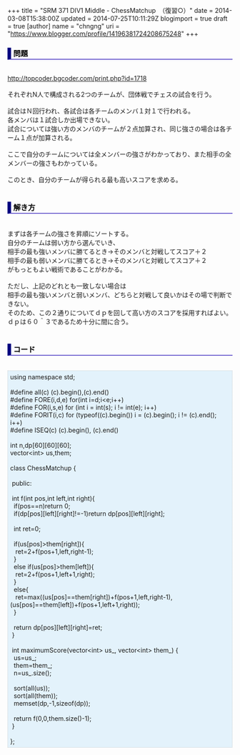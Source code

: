 +++
title = "SRM 371 DIV1 Middle - ChessMatchup　（復習○）"
date = 2014-03-08T15:38:00Z
updated = 2014-07-25T10:11:29Z
blogimport = true
draft = true
[author]
	name = "chngng"
	uri = "https://www.blogger.com/profile/14196381724208675248"
+++

<div dir="ltr" style="text-align: left;" trbidi="on"><h3 style="border-bottom: 2px solid slateblue; border-left: 8px solid navy; color: black; padding: 0px 0px 1px 5px;">問題 </h3><br /><a href="http://topcoder.bgcoder.com/print.php?id=1718" target="_blank">http://topcoder.bgcoder.com/print.php?id=1718</a><br /><br />それぞれN人で構成される2つのチームが、団体戦でチェスの試合を行う。<br /><br />試合はＮ回行われ、各試合は各チームのメンバ１対１で行われる。<br />各メンバは１試合しか出場できない。<br />試合については強い方のメンバのチームが２点加算され、同じ強さの場合は各チーム１点が加算される。<br /><br />ここで自分のチームについては全メンバーの強さがわかっており、また相手の全メンバーの強さもわかっている。<br /><br />このとき、自分のチームが得られる最も高いスコアを求める。<br /><br /><h3 style="border-bottom: 2px solid slateblue; border-left: 8px solid navy; color: black; padding: 0px 0px 1px 5px;">解き方 </h3><br />まずは各チームの強さを昇順にソートする。<br />自分のチームは弱い方から選んでいき、<br />相手の最も強いメンバに勝てるとき→そのメンバと対戦してスコア＋２<br />相手の最も弱いメンバに勝てるとき→そのメンバと対戦してスコア＋２<br />がもっともよい戦術であることがわかる。<br /><br />ただし、上記のどれとも一致しない場合は<br />相手の最も強いメンバと弱いメンバ、どちらと対戦して良いかはその場で判断できない。<br />そのため、この２通りについてｄｐを回して高い方のスコアを採用すればよい。<br />ｄｐは６０＾３であるため十分に間に合う。<br /><br /><h3 style="border-bottom: 2px solid slateblue; border-left: 8px solid navy; color: black; padding: 0px 0px 1px 5px;">コード </h3><br /><div style="background-color: #e3f2fb; border: 1px dotted #CCCCCC; padding: 5px;">using namespace std;<br /><br />#define all(c) (c).begin(),(c).end()<br />#define FORE(i,d,e) for(int i=d;i&lt;e;i++)<br />#define FOR(i,s,e) for (int i = int(s); i != int(e); i++)<br />#define FORIT(i,c) for (typeof((c).begin()) i = (c).begin(); i != (c).end(); i++)<br />#define ISEQ(c) (c).begin(), (c).end()<br /><br />int n,dp[60][60][60];<br />vector&lt;int&gt; us,them;<br /><br />class ChessMatchup {<br /><br /><span class="Apple-tab-span" style="white-space: pre;"> </span>public:<br /><br /><span class="Apple-tab-span" style="white-space: pre;"> </span>int f(int pos,int left,int right){<br /><span class="Apple-tab-span" style="white-space: pre;">  </span>if(pos==n)return 0;<br /><span class="Apple-tab-span" style="white-space: pre;">  </span>if(dp[pos][left][right]!=-1)return dp[pos][left][right];<br /><br /><span class="Apple-tab-span" style="white-space: pre;">  </span>int ret=0;<br /><br /><span class="Apple-tab-span" style="white-space: pre;">  </span>if(us[pos]&gt;them[right]){<br /><span class="Apple-tab-span" style="white-space: pre;">   </span>ret=2+f(pos+1,left,right-1);<br /><span class="Apple-tab-span" style="white-space: pre;">  </span>}<br /><span class="Apple-tab-span" style="white-space: pre;">  </span>else if(us[pos]&gt;them[left]){<br /><span class="Apple-tab-span" style="white-space: pre;">   </span>ret=2+f(pos+1,left+1,right);<br /><span class="Apple-tab-span" style="white-space: pre;">  </span>}<br /><span class="Apple-tab-span" style="white-space: pre;">  </span>else{<br /><span class="Apple-tab-span" style="white-space: pre;">   </span>ret=max((us[pos]==them[right])+f(pos+1,left,right-1),(us[pos]==them[left])+f(pos+1,left+1,right));<br /><span class="Apple-tab-span" style="white-space: pre;">  </span>}<br /><br /><span class="Apple-tab-span" style="white-space: pre;">  </span>return dp[pos][left][right]=ret;<br /><span class="Apple-tab-span" style="white-space: pre;"> </span>}<br /><br /><span class="Apple-tab-span" style="white-space: pre;"> </span>int maximumScore(vector&lt;int&gt; us_, vector&lt;int&gt; them_) {<br /><span class="Apple-tab-span" style="white-space: pre;">  </span>us=us_;<br /><span class="Apple-tab-span" style="white-space: pre;">  </span>them=them_;<br /><span class="Apple-tab-span" style="white-space: pre;">  </span>n=us_.size();<br /><br /><span class="Apple-tab-span" style="white-space: pre;">  </span>sort(all(us));<br /><span class="Apple-tab-span" style="white-space: pre;">  </span>sort(all(them));<br /><span class="Apple-tab-span" style="white-space: pre;">  </span>memset(dp,-1,sizeof(dp));<br /><br /><span class="Apple-tab-span" style="white-space: pre;">  </span>return f(0,0,them.size()-1);<br /><span class="Apple-tab-span" style="white-space: pre;"> </span>}<br /><br />};</div></div>
